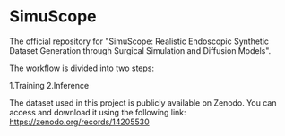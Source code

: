 # SimuScope
The official repository for "SimuScope: Realistic Endoscopic Synthetic Dataset Generation through Surgical Simulation and Diffusion Models".

The workflow is divided into two steps:

1.Training
2.Inference

The dataset used in this project is publicly available on Zenodo. You can access and download it using the following link: https://zenodo.org/records/14205530